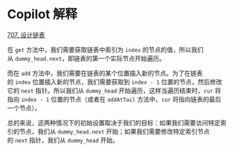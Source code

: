 # Copilot 解释

[707. 设计链表](https://leetcode.cn/problems/design-linked-list/description/)

在 `get` 方法中，我们需要获取链表中索引为 `index` 的节点的值，所以我们从 `dummy_head.next`，即链表的第一个实际节点开始遍历。

而在 `add` 方法中，我们需要在链表的某个位置插入新的节点。为了在链表的 `index` 位置插入新的节点，我们需要获取到 `index - 1` 位置的节点，然后修改它的 `next` 指针。所以我们从 `dummy_head` 开始遍历，这样当遍历结束时，`cur` 将指向 `index - 1` 位置的节点（或者在 `addAtTail` 方法中，`cur` 将指向链表的最后一个节点）。

总的来说，这两种情况下的初始设置取决于我们的目标：如果我们需要访问特定索引的节点，我们从 `dummy_head.next` 开始；如果我们需要修改特定索引节点的 `next` 指针，我们从 `dummy_head` 开始。

